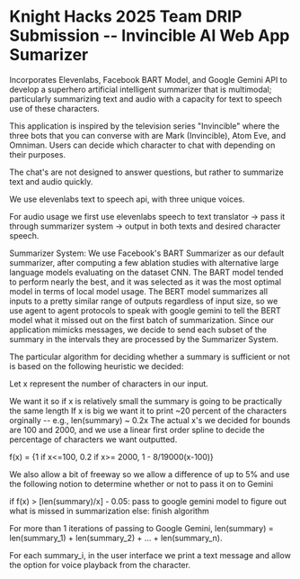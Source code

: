 # Knight Hacks 2025 Team DRIP Submission -- Invincible AI Web App Sumarizer

Incorporates Elevenlabs, Facebook BART Model, and Google Gemini API to develop a superhero artificial intelligent summarizer that is multimodal; particularly summarizing text and audio with a capacity for text to speech use of these characters.

This application is inspired by the television series "Invincible" where the three bots that you can converse with are Mark (Invincible), Atom Eve, and Omniman. Users can decide which character to chat with depending on their purposes.

The chat's are not designed to answer questions, but rather to summarize text and audio quickly.

We use elevenlabs text to speech api, with three unique voices.

For audio usage we first use elevenlabs speech to text translator -> pass it through summarizer system -> output in both texts and desired character speech.

Summarizer System:
We use Facebook's BART Summarizer as our default summarizer, after computing a few ablation studies with alternative large language models evaluating on the dataset CNN. The BART model tended to perform nearly the best, and it was selected as it was the most optimal model in terms of local model usage. The BERT model summarizes all inputs to a pretty similar range of outputs regardless of input size, so we use agent to agent protocols to speak with google gemini to tell the BERT model what it missed out on the first batch of summarization. Since our application mimicks messages, we decide to send each subset of the summary in the intervals they are processed by the Summarizer System.

The particular algorithm for deciding whether a summary is sufficient or not is based on the following heuristic we decided:

Let x represent the number of characters in our input.

We want it so if x is relatively small the summary is going to be practically the same length
If x is big we want it to print ~20 percent of the characters orginally -- e.g., len(summary) ~ 0.2x
The actual x's we decided for bounds are 100 and 2000, and we use a linear first order spline to decide the percentage of characters we want outputted.

f(x) = {1 if x<=100, 0.2 if x>= 2000, 1 - 8/19000(x-100)}

We also allow a bit of freeway so we allow a difference of up to 5% and use the following notion to determine whether or not to pass it on to Gemini

if f(x) > [len(summary)/x] - 0.05:
  pass to google gemini model to figure out what is missed in summarization
else:
  finish algorithm

For more than 1 iterations of passing to Google Gemini, len(summary) = len(summary_1) + len(summary_2) + ... + len(summary_n).

For each summary_i, in the user interface we print a text message and allow the option for voice playback from the character.

